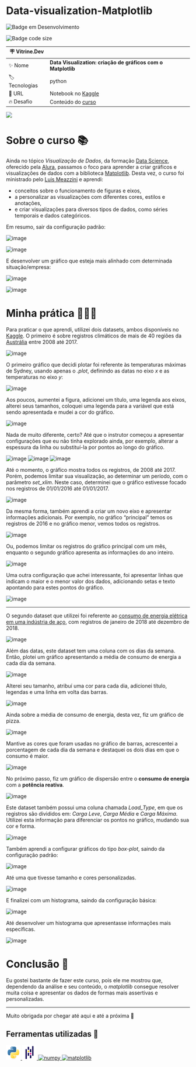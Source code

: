 # Data-visualization-Matplotlib
![Badge em Desenvolvimento](http://img.shields.io/static/v1?label=STATUS&message=FINALIZADO&color=GREEN&style=for-the-badge)

![Badge code size](https://img.shields.io/github/languages/code-size/fab-souza/Data-visualization-Matplotlib)

| :placard: Vitrine.Dev |    |
| -------------  | --- |
| :sparkles: Nome        | **Data Visualization: criação de gráficos com o Matplotlib**
| :label: Tecnologias | python
| :rocket: URL         | Notebook no [Kaggle](https://www.kaggle.com/code/fabianadesouza/data-visualization-matplotlib)
| :fire: Desafio     | Conteúdo do [curso](https://www.alura.com.br/curso-online-customizacao-matplot)

![](https://github.com/fab-souza/Data-visualization-Matplotlib/assets/67301805/ae79c8d4-bb38-4c86-a56c-0e1f3f65244c#vitrinedev)

# Sobre o curso 📚

Ainda no tópico *Visualização de Dados*, da formação [Data Science](https://www.alura.com.br/formacao-data-science), oferecido pela [Alura](https://www.alura.com.br/), passamos o foco para aprender a criar gráficos e visualizações de dados com a biblioteca [Matplotlib](https://matplotlib.org/). Desta vez, o curso foi ministrado pelo [Luis Meazzini](https://www.linkedin.com/in/lmeazzini/) e aprendi:

- conceitos sobre o funcionamento de figuras e eixos, 
- a personalizar as visualizações com diferentes cores, estilos e anotações, 
- e criar visualizações para diversos tipos de dados, como séries temporais e dados categóricos.

Em resumo, sair da configuração padrão:

![image](https://github.com/fab-souza/Data-visualization-Matplotlib/assets/67301805/aeba1e89-4b60-4cda-b6b9-85dca745ffd1)

![image](https://github.com/fab-souza/Data-visualization-Matplotlib/assets/67301805/ebc8d736-6f4f-49b0-9574-ef24e34dd4fa)

E desenvolver um gráfico que esteja mais alinhado com determinada situação/empresa:

![image](https://github.com/fab-souza/Data-visualization-Matplotlib/assets/67301805/84ccf88f-a1ad-4403-b01b-ef9bf5d772b5)

![image](https://github.com/fab-souza/Data-visualization-Matplotlib/assets/67301805/b33849cd-7d7e-4fac-a2ec-9b7bcf8db312)

# Minha prática 👩🏻‍💻

Para praticar o que aprendi, utilizei dois datasets, ambos disponíveis no [Kaggle](https://www.kaggle.com). O primeiro é sobre registros climáticos de mais de 40 regiões da [Austrália](https://www.kaggle.com/datasets/jsphyg/weather-dataset-rattle-package/) entre 2008 até 2017.

![image](https://github.com/fab-souza/Data-visualization-Matplotlib/assets/67301805/c26350c4-6660-4cb4-9aad-9999a631dbb0)

O primeiro gráfico que decidi plotar foi referente às temperaturas máximas de Sydney, usando apenas o *.plot*, definindo as datas no eixo *x* e as temperaturas no eixo *y*:

![image](https://github.com/fab-souza/Data-visualization-Matplotlib/assets/67301805/81161c90-f880-4177-afab-774dc1d5abec)

Aos poucos, aumentei a figura, adicionei um título, uma legenda aos eixos, alterei seus tamanhos, coloquei uma legenda para a variável que está sendo apresentada e mudei a cor do gráfico.

![image](https://github.com/fab-souza/Data-visualization-Matplotlib/assets/67301805/65b11db0-11f8-46af-9292-5c67ae663242)

Nada de muito diferente, certo? Até que o instrutor começou a apresentar configurações que eu não tinha explorado ainda, por exemplo, alterar a espessura da linha ou substituí-la por pontos ao longo do gráfico.

![image](https://github.com/fab-souza/Data-visualization-Matplotlib/assets/67301805/1d0576bb-3d6c-4c2d-abc6-06e80aff14b6)
![image](https://github.com/fab-souza/Data-visualization-Matplotlib/assets/67301805/6841eac3-367a-43ed-85f9-ac157eaccadc)
![image](https://github.com/fab-souza/Data-visualization-Matplotlib/assets/67301805/fb1a4b11-f347-48d1-aa9a-450a8aea2e17)

Até o momento, o gráfico mostra todos os registros, de 2008 até 2017. Porém, podemos limitar sua visualização, ao determinar um período, com o parâmetro *set_xlim*. Neste caso, determinei que o gráfico estivesse focado nos registros de 01/01/2016 até 01/01/2017.

![image](https://github.com/fab-souza/Data-visualization-Matplotlib/assets/67301805/5491237f-3c10-4fe1-ae8f-6f1ba323b4c9)

Da mesma forma, também aprendi a criar um novo eixo e apresentar informações adicionais. Por exemplo, no gráfico “principal” temos os registros de 2016 e no gráfico menor, vemos todos os registros.

![image](https://github.com/fab-souza/Data-visualization-Matplotlib/assets/67301805/db1a82e5-cf61-4d19-856f-b208031633d9)

Ou, podemos limitar os registros do gráfico principal com um mês, enquanto o segundo gráfico apresenta as informações do ano inteiro.

![image](https://github.com/fab-souza/Data-visualization-Matplotlib/assets/67301805/7a5d06bc-a4fa-4baa-906c-97da9c1cfc78)

Uma outra configuração que achei interessante, foi apresentar linhas que indicam o maior e o menor valor dos dados, adicionando setas e texto apontando para estes pontos do gráfico.

![image](https://github.com/fab-souza/Data-visualization-Matplotlib/assets/67301805/5fa01b46-e9cb-403a-9795-34c9e0deac4f)

---

O segundo dataset que utilizei foi referente ao [consumo de energia elétrica em uma indústria de aço](https://www.kaggle.com/datasets/csafrit2/steel-industry-energy-consumption/), com registros de janeiro de 2018 até dezembro de 2018. 

![image](https://github.com/fab-souza/Data-visualization-Matplotlib/assets/67301805/b7364299-2d33-4dd6-b15d-ed53064362c2)

Além das datas, este dataset tem uma coluna com os dias da semana. Então, plotei um gráfico apresentando a média de consumo de energia a cada dia da semana.

![image](https://github.com/fab-souza/Data-visualization-Matplotlib/assets/67301805/2f2b8a7d-ab6b-4e4f-a4c2-294598cffb90)

Alterei seu tamanho, atribuí uma cor para cada dia, adicionei título, legendas e uma linha em volta das barras.

![image](https://github.com/fab-souza/Data-visualization-Matplotlib/assets/67301805/72796df1-68f1-45f5-a5bf-7540fa56ff0e)

Ainda sobre a média de consumo de energia, desta vez, fiz um gráfico de pizza.

![image](https://github.com/fab-souza/Data-visualization-Matplotlib/assets/67301805/38f607f0-8027-452b-baf9-b940e74fc1e5)

Mantive as cores que foram usadas no gráfico de barras, acrescentei a porcentagem de cada dia da semana e destaquei os dois dias em que o consumo é maior.

![image](https://github.com/fab-souza/Data-visualization-Matplotlib/assets/67301805/c08c0030-1afc-4d2e-afa8-d88e49b83540)

No próximo passo, fiz um gráfico de dispersão entre o **consumo de energia** com a **potência reativa**.

![image](https://github.com/fab-souza/Data-visualization-Matplotlib/assets/67301805/7d66d584-bb19-4a56-b2d6-eeff8b2c8963)

Este dataset também possui uma coluna chamada *Load_Type*, em que os registros são divididos em: *Carga Leve*, *Carga Média* e *Carga Máxima*. Utilizei esta informação para diferenciar os pontos no gráfico, mudando sua cor e forma.

![image](https://github.com/fab-souza/Data-visualization-Matplotlib/assets/67301805/39cda042-9fe3-48ba-9b61-3590e0b4e07a)

Também aprendi a configurar gráficos do tipo *box-plot*, saindo da configuração padrão:

![image](https://github.com/fab-souza/Data-visualization-Matplotlib/assets/67301805/9110a67a-2c78-4b85-b226-df56564db856)

Até uma que tivesse tamanho e cores personalizadas.

![image](https://github.com/fab-souza/Data-visualization-Matplotlib/assets/67301805/dea8e28b-1099-40be-b007-54dfd4ed89f1)

E finalizei com um histograma, saindo da configuração básica:

![image](https://github.com/fab-souza/Data-visualization-Matplotlib/assets/67301805/fcc69158-2556-4d47-92b6-db0b95996cb6)

Até desenvolver um histograma que apresentasse informações mais específicas.

![image](https://github.com/fab-souza/Data-visualization-Matplotlib/assets/67301805/d38f0a73-52ac-42f6-ba13-ab7c1fc4f356)

# Conclusão 🏁

Eu gostei bastante de fazer este curso, pois ele me mostrou que, dependendo da análise e seu conteúdo, o *matplotlib* consegue resolver muita coisa e apresentar os dados de formas mais assertivas e personalizadas.

---

Muito obrigada por chegar até aqui e até a próxima 🤗

## Ferramentas utilizadas 🧰

<p>
  <a href="https://www.python.org" target="_blank" rel="noreferrer"> <img src="https://raw.githubusercontent.com/devicons/devicon/master/icons/python/python-original.svg" alt="python" width="40" height="40"/> </a>
  <a href="https://pandas.pydata.org/" target="_blank" rel="noreferrer"> <img src="https://raw.githubusercontent.com/devicons/devicon/2ae2a900d2f041da66e950e4d48052658d850630/icons/pandas/pandas-original.svg" alt="pandas" width="40" height="40"/> </a>
  <a href="https://numpy.org/" target="_blank" rel="noreferrer"> <img src="https://numpy.org/images/logo.svg" alt="numpy" width="40" height="40"/> </a>
  <a href="https://matplotlib.org/" target="_blank" rel="noreferrer"> <img src="https://matplotlib.org/_static/images/documentation.svg" alt="matplotlib" width="40" height="40"/> </a>
</p>
